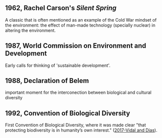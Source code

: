 
## 1962, Rachel Carson's *Silent Spring*
A classic that is often mentioned as an example of the Cold War mindset of the environment: the effect of man-made technology (specially nuclear) in altering the environment. 

## 1987, World Commission on Environment and Development
Early calls for thinking of 'sustainable development'.

## 1988, Declaration of Belem
important moment for the interconection between biological and cultural diversity 

## 1992, Convention of Biological Diversity
First Convention of Biological Diversity, where it was made clear "that protecting biodiversity is in humanity’s own interest." ([2017-Vidal and Dias](2017-Vidal%20and%20Dias.md)).
